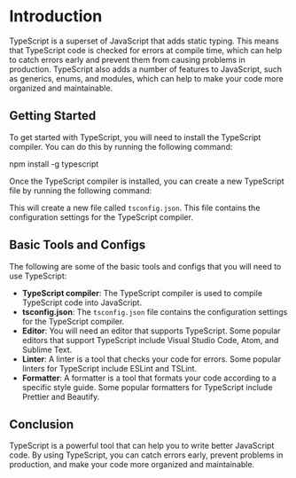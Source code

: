 # Introduction

TypeScript is a superset of JavaScript that adds static typing. This means that TypeScript code is checked for errors at compile time, which can help to catch errors early and prevent them from causing problems in production. TypeScript also adds a number of features to JavaScript, such as generics, enums, and modules, which can help to make your code more organized and maintainable.

## Getting Started

To get started with TypeScript, you will need to install the TypeScript compiler. You can do this by running the following command:

npm install -g typescript

Once the TypeScript compiler is installed, you can create a new TypeScript file by running the following command:

This will create a new file called `tsconfig.json`. This file contains the configuration settings for the TypeScript compiler.

## Basic Tools and Configs

The following are some of the basic tools and configs that you will need to use TypeScript:

- **TypeScript compiler**: The TypeScript compiler is used to compile TypeScript code into JavaScript.
- **tsconfig.json**: The `tsconfig.json` file contains the configuration settings for the TypeScript compiler.
- **Editor**: You will need an editor that supports TypeScript. Some popular editors that support TypeScript include Visual Studio Code, Atom, and Sublime Text.
- **Linter**: A linter is a tool that checks your code for errors. Some popular linters for TypeScript include ESLint and TSLint.
- **Formatter**: A formatter is a tool that formats your code according to a specific style guide. Some popular formatters for TypeScript include Prettier and Beautify.

## Conclusion

TypeScript is a powerful tool that can help you to write better JavaScript code. By using TypeScript, you can catch errors early, prevent problems in production, and make your code more organized and maintainable.
